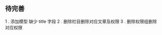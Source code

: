 <!--
 * @Title: 
 * @Descripttion: 
 * @version: 
 * @Author: wzs
 * @Date: 2020-06-17 00:12:29
 * @LastEditors: wzs
 * @LastEditTime: 2020-08-01 23:37:14
--> 
## 待完善
1 . 添加模型 缺少 title 字段
2 . 删除栏目删除对应文章及权限
3 . 删除权限组删除对应权限